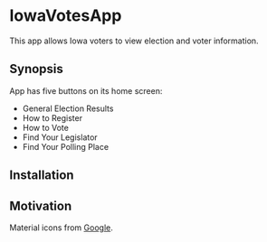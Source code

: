 # IowaVotesApp
This app allows Iowa voters to view election and voter information.

## Synopsis

App has five buttons on its home screen:
 * General Election Results
 * How to Register
 * How to Vote
 * Find Your Legislator
 * Find Your Polling Place

## Installation



## Motivation



Material icons from [Google](https://material.io/icons/).
